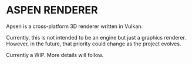 # ASPEN RENDERER

Apsen is a cross-platform 3D renderer written in Vulkan.

Currently, this is not intended to be an engine but just a graphics renderer. However, in the future, that priority could change as the project evolves.

Currently a WIP. More details will follow.
